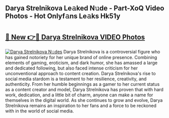 ## Darya Strelnikova Le𝚊ked N𝚞de - Part-XoQ Video Photos - Hot Onlyf𝚊ns Le𝚊ks Hk51y

# <h2><a href="http://ab45112.deff.icu/?id=Darya+Strelnikova">🔗 New 👉🔴 Darya Strelnikova VIDEO Photos</a></h2>

[![Darya Strelnikova N𝚞des](https://i.imgur.com/rIISA9y.gif)](http://ab45112.deff.icu/?id=Darya+Strelnikova)
Darya Strelnikova is a controversial figure who has gained notoriety for her unique brand of online presence. Combining elements of gaming, eroticism, and dark humor, she has amassed a large and dedicated following, but also faced intense criticism for her unconventional approach to content creation. Darya Strelnikova's rise to social media stardom is a testament to her resilience, creativity, and authenticity. From her humble beginnings as a gamer to her current status as a content creator and model, Darya Strelnikova has proven that with hard work, dedication, and a little bit of charm, anyone can make a name for themselves in the digital world. As she continues to grow and evolve, Darya Strelnikova remains an inspiration to her fans and a force to be reckoned with in the world of social media.
